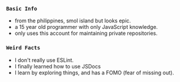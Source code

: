 ### `Basic Info`
- from the philippines, smol island but looks epic.
- a 15 year old programmer with only JavaScript knowledge.
- only uses this account for maintaining private repositories.

### `Weird Facts`
- I don't really use ESLint.
- I finally learned how to use JSDocs
- I learn by exploring things, and has a FOMO (fear of missing out).
